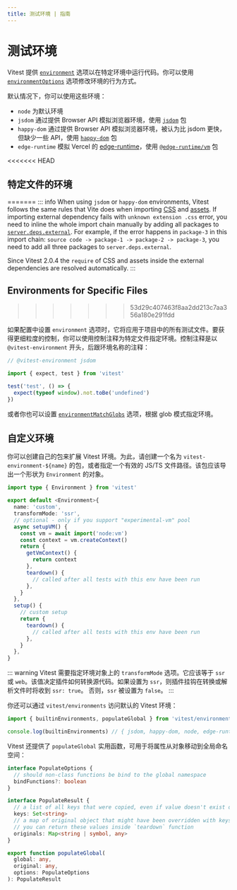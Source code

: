 ```yaml
---
title: 测试环境 | 指南
---
```


# 测试环境

Vitest 提供 [`environment`](/config/#environment) 选项以在特定环境中运行代码。你可以使用 [`environmentOptions`](/config/#environmentoptions) 选项修改环境的行为方式。

默认情况下，你可以使用这些环境：

- `node` 为默认环境
- `jsdom` 通过提供 Browser API 模拟浏览器环境，使用 [`jsdom`](https://github.com/jsdom/jsdom) 包
- `happy-dom` 通过提供 Browser API 模拟浏览器环境，被认为比 jsdom 更快，但缺少一些 API，使用 [`happy-dom`](https://github.com/capricorn86/happy-dom) 包
- `edge-runtime` 模拟 Vercel 的 [edge-runtime](https://edge-runtime.vercel.app/)，使用 [`@edge-runtime/vm`](https://www.npmjs.com/package/@edge-runtime/vm) 包

<<<<<<< HEAD
## 特定文件的环境
=======
::: info
When using `jsdom` or `happy-dom` environments, Vitest follows the same rules that Vite does when importing [CSS](https://vitejs.dev/guide/features.html#css) and [assets](https://vitejs.dev/guide/features.html#static-assets). If importing external dependency fails with `unknown extension .css` error, you need to inline the whole import chain manually by adding all packages to [`server.deps.external`](/config/#server-deps-external). For example, if the error happens in `package-3` in this import chain: `source code -> package-1 -> package-2 -> package-3`, you need to add all three packages to `server.deps.external`.

Since Vitest 2.0.4 the `require` of CSS and assets inside the external dependencies are resolved automatically.
:::

## Environments for Specific Files
>>>>>>> 53d29c407463f8aa2dd213c7aa356a180e291fdd

如果配置中设置 `environment` 选项时，它将应用于项目中的所有测试文件。要获得更细粒度的控制，你可以使用控制注释为特定文件指定环境。控制注释是以 `@vitest-environment` 开头，后跟环境名称的注释：

```ts twoslash
// @vitest-environment jsdom

import { expect, test } from 'vitest'

test('test', () => {
  expect(typeof window).not.toBe('undefined')
})
```

或者你也可以设置 [`environmentMatchGlobs`](https://vitest.dev/config/#environmentmatchglobs) 选项，根据 glob 模式指定环境。

## 自定义环境

你可以创建自己的包来扩展 Vitest 环境。为此，请创建一个名为 `vitest-environment-${name}` 的包，或者指定一个有效的 JS/TS 文件路径。该包应该导出一个形状为 `Environment` 的对象。

```ts twoslash
import type { Environment } from 'vitest'

export default <Environment>{
  name: 'custom',
  transformMode: 'ssr',
  // optional - only if you support "experimental-vm" pool
  async setupVM() {
    const vm = await import('node:vm')
    const context = vm.createContext()
    return {
      getVmContext() {
        return context
      },
      teardown() {
        // called after all tests with this env have been run
      },
    }
  },
  setup() {
    // custom setup
    return {
      teardown() {
        // called after all tests with this env have been run
      },
    }
  },
}
```

::: warning
Vitest 需要指定环境对象上的 `transformMode` 选项。它应该等于 `ssr` 或 `web`。该值决定插件如何转换源代码。如果设置为 `ssr`，则插件挂钩在转换或解析文件时将收到 `ssr: true`。 否则，`ssr` 被设置为 `false`。
:::

你还可以通过 `vitest/environments` 访问默认的 Vitest 环境：

```ts twoslash
import { builtinEnvironments, populateGlobal } from 'vitest/environments'

console.log(builtinEnvironments) // { jsdom, happy-dom, node, edge-runtime }
```

Vitest 还提供了 `populateGlobal` 实用函数，可用于将属性从对象移动到全局命名空间：

```ts
interface PopulateOptions {
  // should non-class functions be bind to the global namespace
  bindFunctions?: boolean
}

interface PopulateResult {
  // a list of all keys that were copied, even if value doesn't exist on original object
  keys: Set<string>
  // a map of original object that might have been overridden with keys
  // you can return these values inside `teardown` function
  originals: Map<string | symbol, any>
}

export function populateGlobal(
  global: any,
  original: any,
  options: PopulateOptions
): PopulateResult
```
